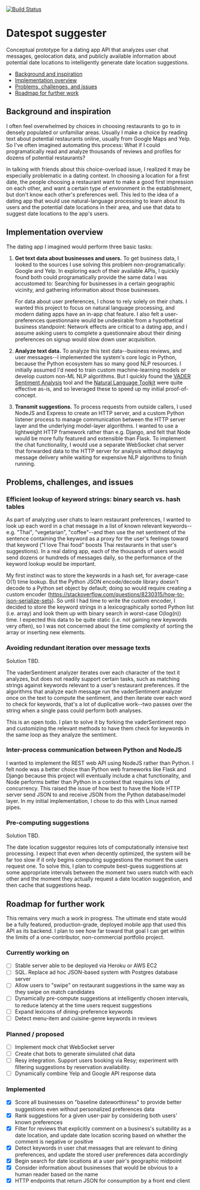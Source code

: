 [![Build Status](https://travis-ci.com/B-T-D/datespot.svg?branch=main)](https://travis-ci.com/B-T-D/datespot)

# Datespot suggester
Conceptual prototype for a dating app API that analyzes user chat messages, geolocation data, and publicly available information about potential date locations to intelligently generate date location suggestions.

- [Background and inspiration](#background-and-inspiration)
- [Implementation overview](#implementation-overview)
- [Problems, challenges, and issues](#problems-challenges-and-issues)
- [Roadmap for further work](#roadmap-for-further-work)

## Background and inspiration
I often feel overwhelmed by choices in choosing restaurants to go to in densely populated or unfamiliar areas. Usually I make a choice by reading text about potential restaurants online, usually from Google Maps and Yelp. So I've often imagined automating this process: What if I could programatically read and analyze thousands of reviews and profiles for dozens of potential restaurants?

In talking with friends about this choice-overload issue, I realized it may be especially problematic in a dating context. In choosing a location for a first date, the people choosing a restaurant want to make a good first impression on each other, and want a certain type of environment in the establishment, but don't know each other's preferences well. This led to the idea of a dating app that would use natural-language processing to learn about its users and the potential date locations in their area, and use that data to suggest date locations to the app's users.

## Implementation overview
The dating app I imagined would perform three basic tasks:

1. **Get text data about businesses and users.** To get business data, I looked to the sources I use solving this problem non-programatically: Google and Yelp. In exploring each of their available APIs, I quickly found both could programatically provide the same data I was accustomed to: Searching for businesses in a certain geographic vicinity, and gathering information about those businesses.

    For data about user preferences, I chose to rely solely on their chats. I wanted this project to focus on natural language processing, and modern dating apps   have an in-app chat feature. I also felt a user-preferences questionnaire would be undesirable from a hypothetical business standpoint: Network effects are critical to a dating app, and I assume asking users to complete a questionnaire about their dining preferences on signup would slow down user acquisition.

2. **Analyze text data.** To analyze this text data--business reviews, and user messages--I implemented the system's core logic in Python, because the Python ecosystem has so many good NLP resources. I initially assumed I'd need to train custom machine-learning models or develop custom non-ML NLP algorithms. But I quickly found the [VADER Sentiment Analysis](https://github.com/cjhutto/vaderSentiment) tool and the [Natural Language Toolkit](https://www.nltk.org/) were quite effective as-is, and so leveraged these to speed up my initial proof-of-concept.

3. **Transmit suggestions.** To process requests from outside callers, I used NodeJS and Express to create an HTTP server, and a custom Python listener process to manage communication between the HTTP server layer and the underlying model-layer algorithms. I wanted to use a lightweight HTTP framework rather than e.g. Django, and felt that Node would be more fully featured and extensible than Flask. To implement the chat functionality, I would use a separate WebSocket chat server that forwarded data to the HTTP server for analysis without delaying message delivery while waiting for expensive NLP algorithms to finish running.

## Problems, challenges, and issues
  
### Efficient lookup of keyword strings: binary search vs. hash tables
  As part of analyzing user chats to learn restaurant preferences, I wanted to look up each word in a chat message in a list of known relevant keywords--e.g. "Thai", "vegetarian", "coffee"--and then use the net sentiment of the sentence containing the keyword as a proxy for the user's feelings toward that keyword ("I love Thai food" boosts Thai restaurants in that user's suggestions). In a real dating app, each of the thousands of users would send dozens or hundreds of messages daily, so the performance of the keyword lookup would be important. 
  
  My first instinct was to store the keywords in a hash set, for average-case O(1) time lookup. But the Python JSON encode/decode library doesn't decode to a Python set object by default; doing so would require creating a custom encoder (https://stackoverflow.com/questions/8230315/how-to-json-serialize-sets). So until I had time to write the custom encoder, I decided to store the keyword strings in a lexicographically sorted Python list (i.e. array) and look them up with binary search in worst-case O(log(n)) time. I expected this data to be quite static (i.e. not gaining new keywords very often), so I was not concerned about the time complexity of sorting the array or inserting new elements.

### Avoiding redundant iteration over message texts
  Solution TBD.
  
  The vaderSentiment analyzer iterates over each character of the text it analyzes, but does not readily support certain tasks, such as matching strings against keywords relevant to a user's restaurant preferences. If the algorithms that analyze each message run the vaderSentiment analyzer once on the text to compute the sentiment, and then iterate over each word to check for keywords, that's a lot of duplicative work--two passes over the string when a single pass could perform both analyses.
  
  This is an open todo. I plan to solve it by forking the vaderSentiment repo and customizing the relevant methods to have them check for keywords in the same loop as they analyze the sentiment.

### Inter-process communication between Python and NodeJS
  I wanted to implement the REST web API using NodeJS rather than Python. I felt node was a better choice than Python web frameworks like Flask and Django because this project will eventually include a chat functionality, and Node performs better than Python in a context that requires lots of concurrency. 
  This raised the issue of how best to have the Node HTTP server send JSON to and receive JSON from the Python database/model layer. In my initial implementation, I chose to do this with Linux named pipes.

### Pre-computing suggestions
  Solution TBD. 
  
  The date location suggestor requires lots of computationally intensive text processing. I expect that even when decently optimized, the system will be far too slow if it only begins computing suggestions the moment the users request one. To solve this, I plan to compute best-guess suggestions at some appropriate intervals between the moment two users match with each other and the moment they actually request a date location suggestion, and then cache that suggestions heap.

## Roadmap for further work
This remains very much a work in progress. The ultimate end state would be a fully featured, production-grade, deployed mobile app that used this API as its backend. I plan to see how far toward that goal I can get within the limits of a one-contributor, non-commercial portfolio project.

### Currently working on
- [ ] Stable server able to be deployed via Heroku or AWS EC2
- [ ] SQL. Replace ad hoc JSON-based system with Postgres database server
- [ ] Allow users to "swipe" on restaurant suggestions in the same way as they swipe on match candidates
- [ ] Dynamically pre-compute suggestions at intelligently chosen intervals, to reduce latency at the time users request suggestions
- [ ] Expand lexicons of dining-preference keywords
- [ ] Detect menu-item and cuisine-genre keywords in reviews

### Planned / proposed
- [ ] Implement mock chat WebSocket server
- [ ] Create chat bots to generate simulated chat data
- [ ] Resy integration. Support users booking via Resy; experiment with filtering suggestions by
reservation availability.
- [ ] Dynamically combine Yelp and Google API response data

### Implemented
- [X] Score all businesses on "baseline dateworthiness" to provide better suggestions even without personalized preferences data
- [X] Rank suggestions for a given user-pair by considering both users' known preferences
- [X] Filter for reviews that explicitly comment on a business's suitability as a date location, and update date location scoring based on whether the comment is negative or positive
- [X] Detect keywords in user chat messages that are relevant to dining preferences, and update the stored user preferences data accordingly
- [X] Begin search for date locations at a user pair's geographic midpoint
- [X] Consider information about businesses that would be obvious to a human reader based on the name
- [X] HTTP endpoints that return JSON for consumption by a front end client
